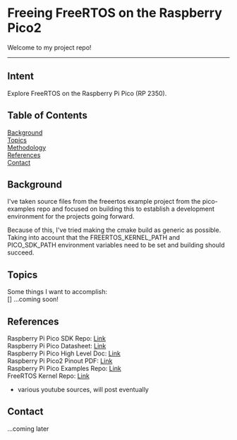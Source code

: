 # Freeing FreeRTOS on the Raspberry Pico2

Welcome to my project repo!

---

## Intent

Explore FreeRTOS on the Raspberry Pi Pico (RP 2350).

## Table of Contents

[Background](#background)<br>
[Topics](#topics)<br>
[Methodology](#methodology)<br>
[References](#references)<br>
[Contact](#contact)<br>

## Background

I've taken source files from the freeertos example project from the pico-examples repo and focused on building this to establish a development environment for the projects going forward. 

Because of this, I've tried making the cmake build as generic as possible. Taking into account that the FREERTOS_KERNEL_PATH and PICO_SDK_PATH environment variables need to be set and building should succeed. 

## Topics

Some things I want to accomplish:<br> 
[] ...coming soon!

## References
Raspberry Pi Pico SDK Repo: [Link](https://github.com/raspberrypi/pico-sdk)<br>
Raspberry Pi Pico Datasheet: [Link](https://datasheets.raspberrypi.com/pico/raspberrypi-pico-c-sdk.pdf)<br>
Raspberry Pi Pico High Level Doc: [Link](https://www.raspberrypi.com/documentation/pico-sdk/high_level.html#)<br>
Raspberry Pi Pico2 Pinout PDF: [Link](https://datasheets.raspberrypi.com/pico/Pico-2-Pinout.pdf)<br>
Raspberry Pi Pico Examples Repo: [Link](https://github.com/raspberrypi/pico-examples)<br>
FreeRTOS Kernel Repo: [Link](https://github.com/FreeRTOS/FreeRTOS-Kernel/tree/main)<br>
- various youtube sources, will post eventually

## Contact
...coming later

